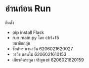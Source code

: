 # อ่านก่อน Run
ติดตั้ง<br>
  - pip install Flask<br>
  - run main.py โดย ctrl+f5<br>
สมาชิกกลุ่ม<br>
  - ชัยภัทร นานาวัน 6206021620027<br>
  - วรวิช แสนโม่ 6206021610153<br>
  - เกียรติตระกูล เจริญพงษ์ 6206021620159<br>
